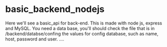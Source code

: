 # basic_backend_nodejs

Here we'll see a basic_api for back-end.
This is made with node js, express and MySQL.
You need a data base, you'll should check the file that is in /backend/databse/confing 
the values for config database, such as name, host, password and user.
....
